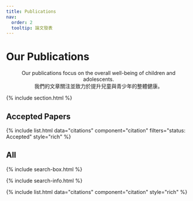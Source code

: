 ```yaml
---
title: Publications
nav:
  order: 2
  tooltip: 論文發表
---
```


# Our Publications

<center>
Our publications focus on the overall well-being of children and adolescents.<br>
我們的文章關注並致力於提升兒童與青少年的整體健康。

</center>

{% include section.html %}


## Accepted Papers
{% include list.html data="citations" component="citation" filters="status: Accepted" style="rich" %}

## All

{% include search-box.html %}

{% include search-info.html %}

{% include list.html data="citations" component="citation" style="rich" %}
